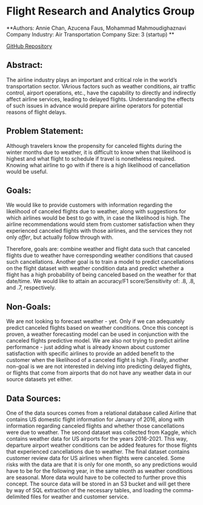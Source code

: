 # Flight Research and Analytics Group

**Authors: Annie Chan, Azucena Faus, Mohammad Mahmoudighaznavi
Company Industry: Air Transportation
Company Size: 3 (startup)
**

[GitHub Repository](https://github.com/fausa/Flight_Analytics)

## Abstract:
The airline industry plays an important and critical role in the world’s transportation sector. VArious factors such as weather conditions, air traffic control, airport operations, etc., have the capability to directly and indirectly affect airline services, leading to delayed flights. Understanding the effects of such issues in advance would prepare airline operators for potential reasons of flight delays. 

## Problem Statement:
Although travelers know the propensity for canceled flights during the winter months due to weather, it is difficult to know when that likelihood is highest and what flight to schedule if travel is nonetheless required. Knowing what airline to go with if there is a high likelihood of cancellation would be useful.

## Goals:
We would like to provide customers with information regarding the likelihood of canceled flights due to weather, along with suggestions for which airlines would be best to go with, in case the likelihood is high. The airline recommendations would stem from customer satisfaction when they experienced canceled flights with those airlines, and the services they not only *offer*, but actually follow through with.

Therefore, goals are: combine weather and flight data such that canceled flights due to weather have corresponding weather conditions that caused such cancellations. Another goal is to train a model to predict cancellations on the flight dataset with weather condition data and predict whether a flight has a high probability of being canceled based on the weather for that date/time. We would like to attain an accuracy/F1 score/Sensitivity of: .8, .8, and .7, respectively. 

## Non-Goals:
We are not looking to forecast weather - yet. Only if we can adequately predict canceled flights based on weather conditions. Once this concept is proven, a weather forecasting model can be used in conjunction with the canceled flights predictive model. We are also not trying to predict airline performance - just adding what is already known about customer satisfaction with specific airlines to provide an added benefit to the customer when the likelihood of a canceled flight is high. Finally, another non-goal is we are not interested in delving into predicting delayed flights, or flights that come from airports that do not have any weather data in our source datasets yet either. 

## Data Sources:
One of the data sources comes from a relational database called Airline that contains US domestic flight information for January of 2016, along with information regarding canceled flights and whether those cancellations were due to weather. The second dataset was collected from Kaggle, which contains weather data for US airports for the years 2016-2021. This way, departure airport weather conditions can be added features for those flights that experienced cancellations due to weather. The final dataset contains customer review data for US airlines when flights were canceled. 
Some risks with the data are that it is only for one month, so any predictions would have to be for the following year, in the same month as weather conditions are seasonal. More data would have to be collected to further prove this concept. 
The source data will be stored in an S3 bucket and will get there by way of SQL extraction of the necessary tables, and loading the comma-delimited files for weather and customer service.


